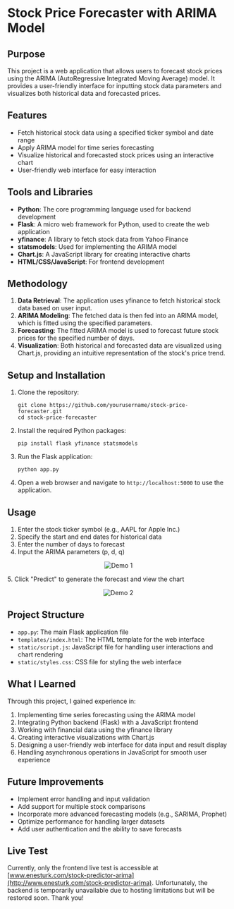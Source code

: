 # Stock Price Forecaster with ARIMA Model

## Purpose

This project is a web application that allows users to forecast stock prices using the ARIMA (AutoRegressive Integrated Moving Average) model. It provides a user-friendly interface for inputting stock data parameters and visualizes both historical data and forecasted prices.

## Features

- Fetch historical stock data using a specified ticker symbol and date range
- Apply ARIMA model for time series forecasting
- Visualize historical and forecasted stock prices using an interactive chart
- User-friendly web interface for easy interaction

## Tools and Libraries

- **Python**: The core programming language used for backend development
- **Flask**: A micro web framework for Python, used to create the web application
- **yfinance**: A library to fetch stock data from Yahoo Finance
- **statsmodels**: Used for implementing the ARIMA model
- **Chart.js**: A JavaScript library for creating interactive charts
- **HTML/CSS/JavaScript**: For frontend development

## Methodology

1. **Data Retrieval**: The application uses yfinance to fetch historical stock data based on user input.
2. **ARIMA Modeling**: The fetched data is then fed into an ARIMA model, which is fitted using the specified parameters.
3. **Forecasting**: The fitted ARIMA model is used to forecast future stock prices for the specified number of days.
4. **Visualization**: Both historical and forecasted data are visualized using Chart.js, providing an intuitive representation of the stock's price trend.

## Setup and Installation

1. Clone the repository:

   ```
   git clone https://github.com/yourusername/stock-price-forecaster.git
   cd stock-price-forecaster
   ```

2. Install the required Python packages:

   ```
   pip install flask yfinance statsmodels
   ```

3. Run the Flask application:

   ```
   python app.py
   ```

4. Open a web browser and navigate to `http://localhost:5000` to use the application.

## Usage

1. Enter the stock ticker symbol (e.g., AAPL for Apple Inc.)
2. Specify the start and end dates for historical data
3. Enter the number of days to forecast
4. Input the ARIMA parameters (p, d, q)
<center>

![Demo 1](https://media.giphy.com/media/v1.Y2lkPTc5MGI3NjExejF3NDJqYmd5a3owdHpmZTV0eG85ZnFkaHRpdHJyb2J6N3ZnbWI4ciZlcD12MV9pbnRlcm5hbF9naWZfYnlfaWQmY3Q9Zw/t3yFRWMGACwyxpRb7V/giphy.gif)

</center>
5. Click "Predict" to generate the forecast and view the chart
<center>

![Demo 2](https://media.giphy.com/media/v1.Y2lkPTc5MGI3NjExM2wyMTZoZDhpM3ZzYmxhdXh5Nm1laWxma2xqYjliY21xY3R2eWVxbiZlcD12MV9pbnRlcm5hbF9naWZfYnlfaWQmY3Q9Zw/ZgGQGb9zFADo8FYaZR/giphy.gif)

</center>

## Project Structure

- `app.py`: The main Flask application file
- `templates/index.html`: The HTML template for the web interface
- `static/script.js`: JavaScript file for handling user interactions and chart rendering
- `static/styles.css`: CSS file for styling the web interface

## What I Learned

Through this project, I gained experience in:

1. Implementing time series forecasting using the ARIMA model
2. Integrating Python backend (Flask) with a JavaScript frontend
3. Working with financial data using the yfinance library
4. Creating interactive visualizations with Chart.js
5. Designing a user-friendly web interface for data input and result display
6. Handling asynchronous operations in JavaScript for smooth user experience

## Future Improvements

- Implement error handling and input validation
- Add support for multiple stock comparisons
- Incorporate more advanced forecasting models (e.g., SARIMA, Prophet)
- Optimize performance for handling larger datasets
- Add user authentication and the ability to save forecasts

## Live Test

Currently, only the frontend live test is accessible at [www.enesturk.com/stock-predictor-arima](http://www.enesturk.com/stock-predictor-arima). Unfortunately, the backend is temporarily unavailable due to hosting limitations but will be restored soon. Thank you!
